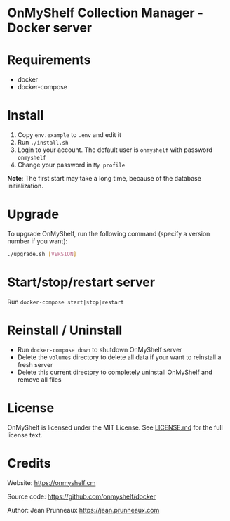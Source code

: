 # OnMyShelf Collection Manager - Docker server

# Requirements
- docker
- docker-compose

# Install
1. Copy `env.example` to `.env` and edit it
2. Run `./install.sh`
3. Login to your account. The default user is `onmyshelf` with password `onmyshelf`
4. Change your password in `My profile`

**Note**: The first start may take a long time, because of the database initialization.

# Upgrade
To upgrade OnMyShelf, run the following command (specify a version number if you want):
```bash
./upgrade.sh [VERSION]
```

# Start/stop/restart server
Run `docker-compose start|stop|restart`

# Reinstall / Uninstall
- Run `docker-compose down` to shutdown OnMyShelf server
- Delete the `volumes` directory to delete all data if your want to reinstall a fresh server
- Delete this current directory to completely uninstall OnMyShelf and remove all files

# License
OnMyShelf is licensed under the MIT License. See [LICENSE.md](LICENSE.md) for the full license text.

# Credits
Website: https://onmyshelf.cm

Source code: https://github.com/onmyshelf/docker

Author: Jean Prunneaux https://jean.prunneaux.com
